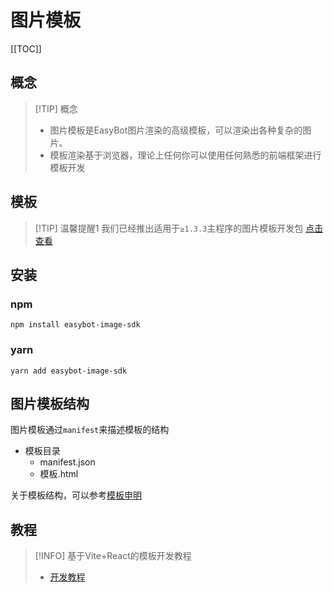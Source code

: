 # 图片模板

[[TOC]]


## 概念

> [!TIP] 概念
> - 图片模板是EasyBot图片渲染的高级模板，可以渲染出各种复杂的图片。   
> - 模板渲染基于浏览器，理论上任何你可以使用任何熟悉的前端框架进行模板开发

## 模板

> [!TIP] 温馨提醒1
> 我们已经推出适用于`≥1.3.3`主程序的图片模板开发包
> [点击查看](https://github.com/zkhssb/easybot-react-vite-template)

## 安装

### npm

```shell
npm install easybot-image-sdk
```


### yarn
```shell
yarn add easybot-image-sdk
```

## 图片模板结构

图片模板通过`manifest`来描述模板的结构

- 模板目录
    - manifest.json
    - 模板.html

关于模板结构，可以参考[模板申明](./manifest.md)

## 教程

> [!INFO] 基于Vite+React的模板开发教程
> - [开发教程](./tutorial/vite-react.md)

